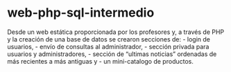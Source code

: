# web-php-sql-intermedio
 Desde un web estática proporcionada por los profesores y, a través de PHP y la creación de una base de datos se crearon secciones de: - login de usuarios,  - envío de consultas al administrador,  - sección privada para usuarios y administradores,  - sección de “ultimas noticias” ordenadas de más recientes a más antiguas y  - un mini-catalogo de productos.
